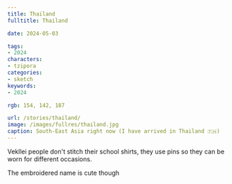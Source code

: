 ```yaml
---
title: Thailand
fulltitle: Thailand

date: 2024-05-03

tags:
- 2024
characters:
- tzipora
categories:
- sketch
keywords:
- 2024

rgb: 154, 142, 187

url: /stories/thailand/
image: /images/fullres/thailand.jpg
caption: South-East Asia right now (I have arrived in Thailand 🇹🇭)
---
```

Vekllei people don't stitch their school shirts, they use pins so they can be worn for different occasions.

The embroidered name is cute though